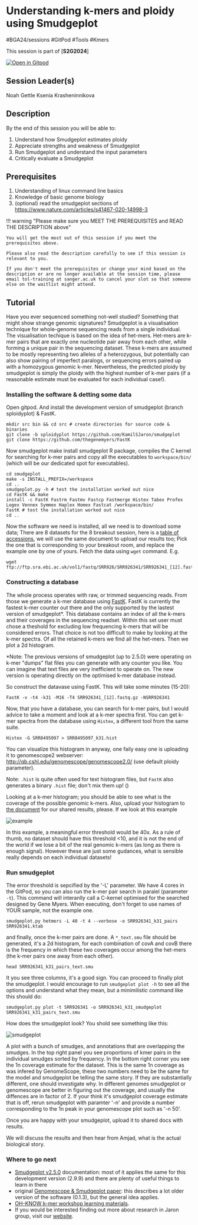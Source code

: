 # Understanding k-mers and ploidy using Smudgeplot

#BGA24/sessions #GitPod #Tools #Kmers

This session is part of [**S2G2024**]

[![Open in Gitpod](https://gitpod.io/button/open-in-gitpod.svg)](https://gitpod.io/#https://github.com/S2G2024/smudgeplot) 

## Session Leader(s)

Noah Gettle
Ksenia Krasheninnikova

## Description

By the end of this session you will be able to:

1. Understand how Smudgeplot estimates ploidy
2. Appreciate strengths and weakness of Smudgeplot
3. Run Smudgeplot and understand the input parameters
4. Critically evaluate a Smudgeplot

## Prerequisites

1. Understanding of linux command line basics
2. Knowledge of basic genome biology
3. (optional) read the smudgeplot sections of <https://www.nature.com/articles/s41467-020-14998-3>

!!! warning "Please make sure you MEET THE PREREQUISITES and READ THE DESCRIPTION above"

    You will get the most out of this session if you meet the prerequisites above.

    Please also read the description carefully to see if this session is relevant to you.
    
    If you don't meet the prerequisites or change your mind based on the description or are no longer available at the session time, please email tol-training at sanger.ac.uk to cancel your slot so that someone else on the waitlist might attend.

## Tutorial


Have you ever sequenced something not-well studied? Something that might show strange genomic signatures? Smudgeplot is a visualisation technique for whole-genome sequencing reads from a single individual. The visualisation techique is based on the idea of het-mers. Het-mers are k-mer pairs that are exactly one nucleotide pair away from each other, while forming a unique pair in the sequencing dataset. These k-mers are assumed to be mostly representing two alleles of a heterozygous, but potentially can also show pairing of imperfect paralogs, or sequencing errors paired up with a homozygous genomic k-mer. Nevertheless, the predicted ploidy by smudgeplot is simply the ploidy with the highest number of k-mer pairs (if a reasonable estimate must be evaluated for each individual case!).

### Installing the software & detting some data

Open gitpod. And install the development version of smudgeplot (branch sploidyplot) & FastK. 

```
mkdir src bin && cd src # create directories for source code & binaries
git clone -b sploidyplot https://github.com/KamilSJaron/smudgeplot
git clone https://github.com/thegenemyers/FastK
```

Now smudgeplot make install smudgeplot R package, compiles the C kernel for searching for k-mer pairs and copy all the executables to `workspace/bin/` (which will be our dedicated spot for executables). 

```
cd smudgeplot
make -s INSTALL_PREFIX=/workspace
cd ..
smudgeplot.py -h # test the installation worked out nice
cd FastK && make
install -c FastK Fastrm Fastmv Fastcp Fastmerge Histex Tabex Profex Logex Vennex Symmex Haplex Homex Fastcat /workspace/bin/
FastK # test the installation worked out nice
cd ..
```

Now the software we need is installed, all we need is to download some data; There are 8 datasets for the 8 breakout session, here is a [table of accessions](https://docs.google.com/document/d/13SEd0cIx8BATqDtbLFHnwUwRrSfDYmVniVCqXptK6d0/edit?usp=sharing), we will use the same document to upload our results too; Pick the one that is corresponding to your breakout room, and replace the example one by one of yours. Fetch the data using `wget` command. E.g.

```
wget ftp://ftp.sra.ebi.ac.uk/vol1/fastq/SRR926/SRR926341/SRR926341_[12].fastq.gz
```

### Constructing a database

The whole process operates with raw, or trimmed sequencing reads. From those we generate a k-mer database using [FastK](https://github.com/thegenemyers/FASTK). FastK is currently the fastest k-mer counter out there and the only supported by the lastest version of smudgeplot*. This database contains an index of all the k-mers and their coverages in the sequencing readset. Within this set user must chose a theshold for excluding low frequencing k-mers that will be considered errors. That choice is not too difficult to make by looking at the k-mer spectra. Of all the retained k-mers we find all the het-mers. Then we plot a 2d histogram. 


*Note: The previous versions of smudgeplot (up to 2.5.0) were operating on k-mer "dumps" flat files you can generate with any counter you like. You can imagine that text files are very inefficient to operate on. The new version is operating directly on the optimised k-mer database instead.

So construct the datavase using FastK. This will take some minutes (15-20):

```
FastK -v -t4 -k31 -M16 -T4 SRR926341_[12].fastq.gz -NSRR926341
```

Now, that you have a database, you can search for k-mer pairs, but I would advice to take a moment and look at a k-mer spectra first. You can get k-mer spectra from the database using `Histex`, a different tool from the same suite.

```
Histex -G SRR8495097 > SRR8495097_k31.hist
```

You can visualize this histogram in anyway, one faily easy one is uploading it to genomescope2 webserver: http://qb.cshl.edu/genomescope/genomescope2.0/ (use default ploidy parameter).

Note: `.hist` is quite often used for text histogram files, but `FastK` also generates a binary `.hist` file; don't mix them up! ()

Looking at a k-mer histogram; you should be able to see what is the coverage of the possible genomic k-mers. Also, upload your histogram to [the document](https://docs.google.com/document/d/13SEd0cIx8BATqDtbLFHnwUwRrSfDYmVniVCqXptK6d0/edit?usp=sharing) for our shared results, please. If we look at this example

![example](
http://qb.cshl.edu/genomescope/genomescope2.0/user_data/QQbW8zXct8FErXPSt9Mw/linear_plot.png)

In this example, a meaningful error threshold would be 40x. As a rule of thumb, no dataset should have this threshold <10, and it is not the end of the world if we lose a bit of the real genomic k-mers (as long as there is enough signal). However these are just some gudances, what is sensible really depends on each individual datasets!

### Run smudgeplot

The error threshold is sepcified by the '-L' parameter. We have 4 cores in the GitPod, so you can also run the k-mer pair search in paralel (parameter `-t`). This command will interanlly call a C-kernel optimised for the searched designed by Gene Myers. When executing, don't forget to use names of YOUR sample, not the example one.

```
smudgeplot.py hetmers -L 40 -t 4 --verbose -o SRR926341_k31_pairs SRR926341.ktab
```

and finally, once the k-mer pairs are done. A `*_text.smu` file should be generated, it's a 2d histogram, for each combination of covA and covB there is the frequency in which these two coverages occur among the het-mers (the k-mer pairs one away from each other).

```
head SRR926341_k31_pairs_text.smu
```

It you see three columns, it's a good sign. You can proceed to finally plot the smudgeplot. I would encourage to run `smudgeplot plot -h` to see all the options and understand what they mean, but a minimilistic command like this should do:

```
smudgeplot.py plot -t SRR926341 -o SRR926341_k31_smudgeplot SRR926341_k31_pairs_text.smu
```

How does the smudgeplot look? You shold see something like this:

![smudgeplot](https://user-images.githubusercontent.com/8181573/267332563-1b9d8bc1-6241-4ebb-a92a-32d02c7c38d1.png)

A plot with a bunch of smudges, and annotations that are overlapping the smudges. In the top right panel you see proportions of kmer pairs in the individual smudges sorted by frequency. In the bottom right corner you see the 1n coverage estimate for the dataset. This is the same 1n coverage as was infered by GenomeScope, these two numbers need to be the same for the model and smudgeplot be telling the same story. If they are substantially different, one should investigate why. In different genomes smudgeplot or genomescope are better in figuring out the coverage, and usually the diffences are in factor of 2. If your think it's smudgeplot coverage estimate that is off, rerun smudgeplot with paramter '-n' and provide a number corresponding to the 1n peak in your genomescope plot such as '-n 50'.

Once you are happy with your smudgeplot, upload it to shared docs with results.

We will discuss the results and then hear from Amjad, what is the actual biological story.

### Where to go next

- [Smudgeplot v2.5.0](https://github.com/KamilSJaron/smudgeplot/wiki) documentation: most of it applies the same for this development version (2.9.9) and there are plenty of useful things to learn in there
- original [Genomescope & Smudgeplot paper](https://www.nature.com/articles/s41467-020-14998-3): this describes a lot older version of the software (0.1.3), but the general idea applies.
- [OH-KNOW k-mer workshop learning materials](https://github.com/KamilSJaron/oh-know/wiki/Characterization-of-polyploid-genomes-using-k-mer-spectra-analysis).
- If you would be interested finding out more about research in Jaron group, visit our [website](https://www.sanger.ac.uk/group/jaron-group/).


